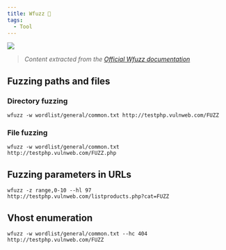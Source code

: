 ```yaml
---
title: Wfuzz 🐙
tags:
  - Tool
---
```

![](Pasted%20image%2020241113101003.png)

> *Content extracted from the [Official Wfuzz documentation](https://wfuzz.readthedocs.io/)*

## Fuzzing paths and files

### Directory fuzzing

```shell
wfuzz -w wordlist/general/common.txt http://testphp.vulnweb.com/FUZZ
```

### File fuzzing

```shell
wfuzz -w wordlist/general/common.txt http://testphp.vulnweb.com/FUZZ.php
```

## Fuzzing parameters in URLs

```shell
wfuzz -z range,0-10 --hl 97 http://testphp.vulnweb.com/listproducts.php?cat=FUZZ
```

## Vhost enumeration

```shell
wfuzz -w wordlist/general/common.txt --hc 404 http://testphp.vulnweb.com/FUZZ
```